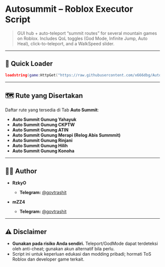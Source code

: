 # Autosummit – Roblox Executor Script

> GUI hub + auto-teleport “summit routes” for several mountain games on Roblox. Includes QoL toggles (God Mode, Infinite Jump, Auto Heal), click-to-teleport, and a WalkSpeed slider.

---

## 🏁 Quick Loader

```lua
loadstring(game:HttpGet("https://raw.githubusercontent.com/x666dbg/Auto-Summit/refs/heads/main/main.lua", true))()
```

---

## 🗺️ Rute yang Disertakan

Daftar rute yang tersedia di Tab **Auto Summit**:
- **Auto Summit Gunung Yahayuk**
- **Auto Summit Gunung CKPTW**
- **Auto Summit Gunung ATIN**
- **Auto Summit Gunung Merapi (Relog Abis Summmit)**
- **Auto Summit Gunung Rinjani**
- **Auto Summit Gunung Hilih**
- **Auto Summit Gunung Konoha**

---

## 👨‍💻 Author

* **RzkyO**
    * **Telegram:** [@govtrashit](https://t.me/govtrashit)
 
* **mZZ4**
    * **Telegram:** [@govtrashit](https://t.me/zaazazazz)

---

## ⚠️ Disclaimer

- **Gunakan pada risiko Anda sendiri.** Teleport/GodMode dapat terdeteksi oleh anti-cheat; gunakan akun alternatif bila perlu.
- Script ini untuk keperluan edukasi dan modding pribadi; hormati ToS Roblox dan developer game terkait.
